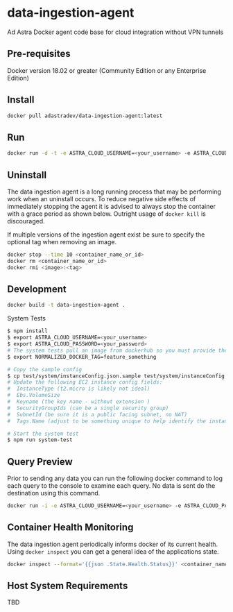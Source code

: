 # data-ingestion-agent
Ad Astra Docker agent code base for cloud integration without VPN tunnels

## Pre-requisites
Docker version 18.02 or greater (Community Edition or any Enterprise Edition)

## Install
```sh
docker pull adastradev/data-ingestion-agent:latest
```

## Run
```sh
docker run -d -t -e ASTRA_CLOUD_USERNAME=<your_username> -e ASTRA_CLOUD_PASSWORD=<your_password> adastradev/data-ingestion-agent:<tag>
```

## Uninstall
The data ingestion agent is a long running process that may be performing work when an uninstall occurs. To reduce negative side effects of immediately stopping the agent it is advised to always stop the container with a grace period as shown below. Outright usage of `docker kill` is discouraged.

If multiple versions of the ingestion agent exist be sure to specify the optional tag when removing an image.

```sh
docker stop --time 10 <container_name_or_id>
docker rm <container_name_or_id>
docker rmi <image>:<tag>
```

## Development
```sh
docker build -t data-ingestion-agent .
```

System Tests

```sh
$ npm install
$ export ASTRA_CLOUD_USERNAME=<your_username>
$ export ASTRA_CLOUD_PASSWORD=<your_password>
# The system tests pull an image from dockerhub so you must provide the tag you wish to use in the test
$ export NORMALIZED_DOCKER_TAG=feature_something

# Copy the sample config
$ cp test/system/instanceConfig.json.sample test/system/instanceConfig.json
# Update the following EC2 instance config fields:
#  InstanceType (t2.micro is likely not ideal)
#  Ebs.VolumeSize
#  Keyname (the key name - without extension )
#  SecurityGroupIds (can be a single security group)
#  SubnetId (be sure it is a public facing subnet, no NAT)
#  Tags.Name (adjust to be something unique to help identify the instance)

# Start the system test
$ npm run system-test
```

## Query Preview

Prior to sending any data you can run the following docker command to log each query to the console to examine each query. No data is sent do the destination using this command.

```sh
docker run -i -e ASTRA_CLOUD_USERNAME=<your_username> -e ASTRA_CLOUD_PASSWORD=<your_password> adastradev/data-ingestion-agent:latest preview
```

## Container Health Monitoring
The data ingestion agent periodically informs docker of its current health. Using `docker inspect` you can get a general idea of the applications state.

```sh
docker inspect --format='{{json .State.Health.Status}}' <container_name_or_id>
```

## Host System Requirements
TBD